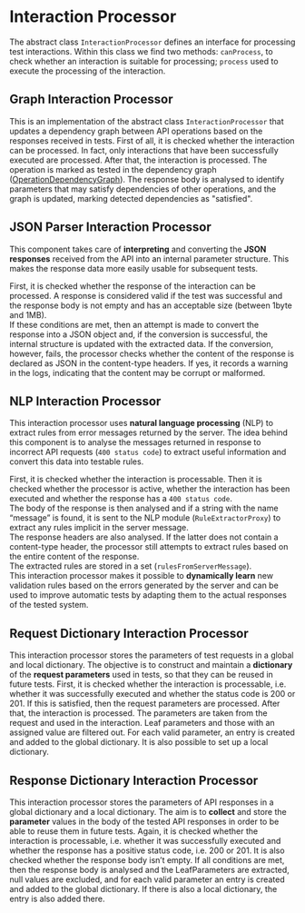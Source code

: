 # Interaction Processor
The abstract class ```InteractionProcessor``` defines an interface for processing test interactions. Within this class we find two methods: ```canProcess```, to check whether an interaction is suitable for processing; ```process``` used to execute the processing of the interaction.

## Graph Interaction Processor
This is an implementation of the abstract class ```InteractionProcessor``` that updates a dependency graph between API operations based on the responses received in tests.  First of all, it is checked whether the interaction can be processed. In fact, only interactions that have been successfully executed are processed. After that, the interaction is processed. The operation is marked as tested in the dependency graph ([OperationDependencyGraph](../odg/odg.md)). The response body is analysed to identify parameters that may satisfy dependencies of other operations, and the graph is updated, marking detected dependencies as "satisfied".  

## JSON Parser Interaction Processor
This component takes care of **interpreting** and converting the **JSON responses** received from the API into an internal parameter structure. This makes the response data more easily usable for subsequent tests.   

First, it is checked whether the response of the interaction can be processed. A response is considered valid if the test was successful and the response body is not empty and has an acceptable size (between 1byte and 1MB).  
If these conditions are met, then an attempt is made to convert the response into a JSON object and, if the conversion is successful, the internal structure is updated with the extracted data. If the conversion, however, fails, the processor checks whether the content of the response is declared as JSON in the content-type headers. If yes, it records a warning in the logs, indicating that the content may be corrupt or malformed.

## NLP Interaction Processor
This interaction processor uses **natural language processing** (NLP) to extract rules from error messages returned by the server. The idea behind this component is to analyse the messages returned in response to incorrect API requests (```400 status code```) to extract useful information and convert this data into testable rules.   

First, it is checked whether the interaction is processable. Then it is checked whether the processor is active, whether the interaction has been executed and whether the response has a ```400 status code```.   
The body of the response is then analysed and if a string with the name “message” is found, it is sent to the NLP module (```RuleExtractorProxy```) to extract any rules implicit in the server message.   
The response headers are also analysed. If the latter does not contain a content-type header, the processor still attempts to extract rules based on the entire content of the response.   
The extracted rules are stored in a set (```rulesFromServerMessage```).   
This interaction processor makes it possible to **dynamically learn** new validation rules based on the errors generated by the server and can be used to improve automatic tests by adapting them to the actual responses of the tested system. 

## Request Dictionary Interaction Processor
This interaction processor stores the parameters of test requests in a global and local dictionary. The objective is to construct and maintain a **dictionary** of the **request parameters** used in tests, so that they can be reused in future tests. First, it is checked whether the interaction is processable, i.e. whether it was successfully executed and whether the status code is 200 or 201. If this is satisfied, then the request parameters are processed. After that, the interaction is processed. The parameters are taken from the request and used in the interaction. Leaf parameters and those with an assigned value are filtered out. For each valid parameter, an entry is created and added to the global dictionary. It is also possible to set up a local dictionary.

## Response Dictionary Interaction Processor
This interaction processor stores the parameters of API responses in a global dictionary and a local dictionary. The aim is to **collect** and store the **parameter** values in the body of the tested API responses in order to be able to reuse them in future tests. Again, it is checked whether the interaction is processable, i.e. whether it was successfully executed and whether the response has a positive status code, i.e. 200 or 201. It is also checked whether the response body isn’t empty. If all conditions are met, then the response body is analysed and the LeafParameters are extracted, null values are excluded, and for each valid parameter an entry is created and added to the global dictionary. If there is also a local dictionary, the entry is also added there.   